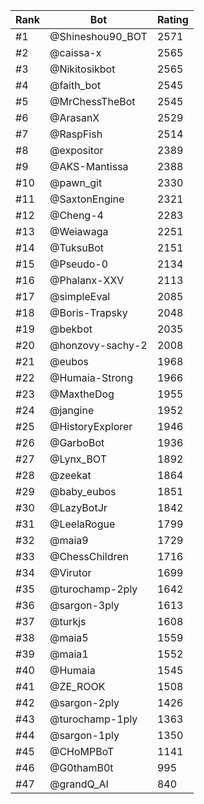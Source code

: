 Rank|Bot|Rating
---|---|---
#1|@Shineshou90_BOT|2571
#2|@caissa-x|2565
#3|@Nikitosikbot|2565
#4|@faith_bot|2545
#5|@MrChessTheBot|2545
#6|@ArasanX|2529
#7|@RaspFish|2514
#8|@expositor|2389
#9|@AKS-Mantissa|2388
#10|@pawn_git|2330
#11|@SaxtonEngine|2321
#12|@Cheng-4|2283
#13|@Weiawaga|2251
#14|@TuksuBot|2151
#15|@Pseudo-0|2134
#16|@Phalanx-XXV|2113
#17|@simpleEval|2085
#18|@Boris-Trapsky|2048
#19|@bekbot|2035
#20|@honzovy-sachy-2|2008
#21|@eubos|1968
#22|@Humaia-Strong|1966
#23|@MaxtheDog|1955
#24|@jangine|1952
#25|@HistoryExplorer|1946
#26|@GarboBot|1936
#27|@Lynx_BOT|1892
#28|@zeekat|1864
#29|@baby_eubos|1851
#30|@LazyBotJr|1842
#31|@LeelaRogue|1799
#32|@maia9|1729
#33|@ChessChildren|1716
#34|@Virutor|1699
#35|@turochamp-2ply|1642
#36|@sargon-3ply|1613
#37|@turkjs|1608
#38|@maia5|1559
#39|@maia1|1552
#40|@Humaia|1545
#41|@ZE_ROOK|1508
#42|@sargon-2ply|1426
#43|@turochamp-1ply|1363
#44|@sargon-1ply|1350
#45|@CHoMPBoT|1141
#46|@G0thamB0t|995
#47|@grandQ_AI|840
